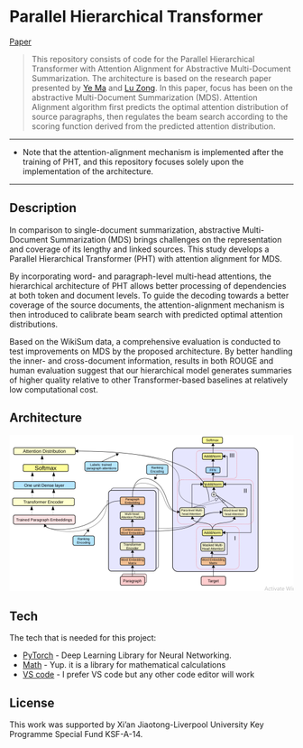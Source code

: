 # Parallel Hierarchical Transformer 
[Paper]()
> This repository consists of code for the Parallel Hierarchical Transformer with Attention Alignment for Abstractive Multi-Document Summarization.
> The architecture is based on the research paper presented by [Ye Ma](https://paperswithcode.com/search?q=author%3AYe+Ma) and [Lu Zong](https://paperswithcode.com/search?q=author%3ALu+Zong). In this paper, focus has been on the abstractive Multi-Document Summarization (MDS).
> Attention Alignment algorithm first predicts the optimal attention distribution of source paragraphs, then regulates the beam search according to the scoring function derived from the predicted attention distribution.
---
* Note that the attention-alignment mechanism is implemented after the training of PHT, and this repository focuses solely upon the implementation of the architecture.
---

## Description

In comparison to single-document summarization, abstractive Multi-Document Summarization (MDS) brings challenges on the representation and coverage of its lengthy and linked sources. This study develops a Parallel Hierarchical Transformer (PHT) with attention alignment for MDS. 

By incorporating word- and paragraph-level multi-head attentions, the hierarchical architecture of PHT allows better processing of dependencies at both token and document levels. To guide the decoding towards a better coverage of the source documents, the attention-alignment mechanism is then introduced to calibrate beam search with predicted optimal attention distributions. 

Based on the WikiSum data, a comprehensive evaluation is conducted to test improvements on MDS by the proposed architecture. By better handling the inner- and cross-document information, results in both ROUGE and human evaluation suggest that our hierarchical model generates summaries of higher quality relative to other Transformer-based baselines at relatively low computational cost.

## Architecture 
![architecture](transformer_architecture.png)


## Tech

The tech that is needed for this project:

- [PyTorch](https://pytorch.org/) - Deep Learning Library for Neural Networking.
- [Math](https://pypi.org/project/python-math/) - Yup. it is a library for mathematical calculations
- [VS code](https://code.visualstudio.com/) - I prefer VS code but any other code editor will work

## License

This work was supported by Xi’an Jiaotong-Liverpool University Key Programme Special Fund KSF-A-14.